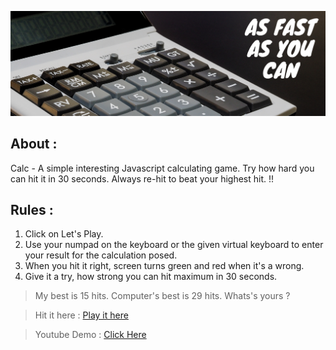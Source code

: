 ![](./bg.png)

## About :

Calc - A simple interesting Javascript calculating game. Try how hard you can hit it in 30 seconds. Always re-hit to beat your highest hit. !!

## Rules :

1. Click on Let's Play.
2. Use your numpad on the keyboard or the given virtual keyboard to enter your result for the calculation posed.
3. When you hit it right, screen turns green and red when it's a wrong.
4. Give it a try, how strong you can hit maximum in 30 seconds.

> My best is 15 hits.
> Computer's best is 29 hits.
> Whats's yours ?

> Hit it here :
> [Play it here](https://gudivaraprasad.github.io/Projects/JS_Calc_Game/)

> Youtube Demo :
> [Click Here](https://www.youtube.com/channel/UCR2gr-sBjqnH0gW-Ca6i7Hw?sub_confirmation=1)
